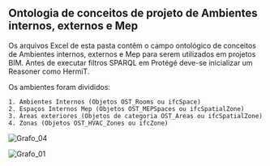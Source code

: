 ## Ontologia de conceitos de projeto de Ambientes internos, externos e Mep

Os arquivos Excel de esta pasta contêm o campo ontológico de conceitos de Ambientes internos, externos e Mep para serem utilizados em projetos BIM.
Antes de executar filtros SPARQL em Protégé deve-se inicializar um Reasoner como HermiT.


Os ambientes foram divididos: 

    1. Ambientes Internos (Objetos OST_Rooms ou ifcSpace)
    2. Espaços Internos Mep (Objetos OST_MEPSpaces ou ifcSpatialZone)
    3. Áreas exteriores (Objetos de categoria OST_Areas ou ifcSpatialZone)
    4. Zonas (Objetos OST_HVAC_Zones ou ifcZone)
    
![Grafo_04](https://github.com/JLMenegotto/OntologiaBIM/assets/9437020/ee530ec8-8cec-426f-88ee-2834ffe64ef6)


![Grafo_01](https://github.com/JLMenegotto/OntologiaBIM/assets/9437020/521c266a-2ab1-4875-ab47-5a751314fbb2)
